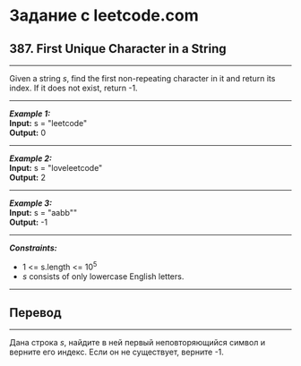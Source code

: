 # Задание с leetcode.com
## 387. First Unique Character in a String

---

Given a string *s*, find the first non-repeating character in it and return its index. If it does not exist, return -1.

---

***Example 1:***</br>
**Input:** s = "leetcode"</br>
**Output:** 0</br>

---

***Example 2:***</br>
**Input:** s = "loveleetcode"</br>
**Output:** 2</br>

---

***Example 3:***</br>
**Input:** s = "aabb""</br>
**Output:** -1</br>

---

***Constraints:***</br>
- 1 <= s.length <= 10<sup>5</sup></br>
- *s* consists of only lowercase English letters.
---

## Перевод

---

Дана строка *s*, найдите в ней первый неповторяющийся символ и верните его индекс. Если он не существует, верните -1.